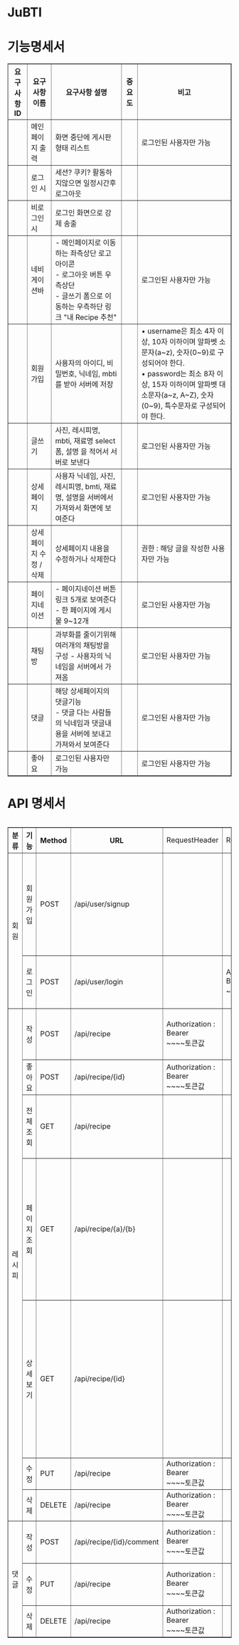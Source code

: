 # JuBTI

# 기능명세서
<html> <head> <meta charset="EUC-KR"> <title>API 명세서</title> </head> <body> <table border="1"> <th>요구사항ID</th><th>요구사항 이름</th><th>요구사항 설명</th> <th>중요도</th> <th>비고</th> <tr><td></td> <td>메인페이지 출력</td>  <td>화면 중단에 게시판 형태 리스트</td> <td></td>  <td>로그인된 사용자만 가능</td>  </tr>
<tr><td></td><td>로그인 시</td> <td>세션? 쿠키? 활동하지않으면 일정시간후 로그아웃</td>   <td></td>  <td></td>  
<tr><td></td><td>비로그인 시</td> <td>로그인 화면으로 강제 송출</td>   <td></td>  <td></td>
<tr> <td></td> <td>네비게이션바</td> <td> - 메인페이지로 이동하는 좌측상단 로고아이콘<br>- 로그아웃 버튼 우측상단<br>- 글쓰기 폼으로 이동하는 우측하단 링크 "내 Recipe 추천"</td>  <td></td><td>로그인된 사용자만 가능</td>  </tr>
<tr> <td></td> <td>회원가입</td> <td>사용자의 아이디, 비밀번호, 닉네임, mbti를 받아 서버에 저장</td>  <td></td><td>• username은 최소 4자 이상, 10자 이하이며 알파벳 소문자(a~z), 숫자(0~9)로 구성되어야 한다.<br>• password는 최소 8자 이상, 15자 이하이며 알파벳 대소문자(a~z, A~Z), 숫자(0~9), 특수문자로 구성되어야 한다.</td>  </tr>
<tr> <td></td> <td>글쓰기</td> <td>사진, 레시피명, mbti, 재료명 select폼, 설명 을 적어서 서버로 보낸다</td>  <td></td><td>로그인된 사용자만 가능</td>  </tr>
<tr><td></td> <td>상세페이지</td> <td>사용자 닉네임, 사진, 레시피명, bmti, 재료명, 설명을 서버에서 가져와서 화면에 보여준다</td>  <td></td><td>로그인된 사용자만 가능</td>  </tr>
<tr><td></td> <td>상세페이지 수정 / 삭제</td> <td>상세페이지 내용을 수정하거나 삭제한다</td>  <td></td><td>권한 : 해당 글을 작성한 사용자만 가능</td>  </tr>
<tr><td></td> <td>페이지네이션</td> <td>- 페이지네이션 버튼 링크 5개로 보여준다<br> - 한 페이지에 게시물 9~12개</td>  <td></td><td>로그인된 사용자만 가능</td>  </tr>
<tr><td></td> <td>채팅방</td> <td>과부화를 줄이기위해 여러개의 채팅방을 구성 - 사용자의 닉네임을 서버에서 가져옴</td>  <td></td><td>로그인된 사용자만 가능</td>  </tr>
<tr><td></td> <td>댓글</td> <td>해당 상세페이지의 댓글기능<br> - 댓글 다는 사람들의 닉네임과 댓글내용을 서버에 보내고 가져와서 보여준다</td>  <td></td><td>로그인된 사용자만 가능</td>  </tr>
<tr><td></td> <td>좋아요</td> <td>로그인된 사용자만 가능</td>  <td></td><td>로그인된 사용자만 가능</td>  </tr><table> </body> </html>















# API 명세서
<html> <head> <meta charset="EUC-KR"> <title>API 명세서</title> </head> <body> <table border="1"> <th>분류</th> <th>기능</th><th>Method</th><th>URL</th> <td>RequestHeader</td><td>ResponsHeader</td><th>RequestBody</th> <th>ResponseBody</th> 
<tr><td rowspan="2" >회원</td> <td>회원가입</td>  <td>POST</td> <td>/api/user/signup</td> <td></td><td></td> <td>{<br>"id": "아이디",<br>"nickname": "닉네임",<br>"password": "비밀번호",<br>"passwordCheck": "비밀번호",<br>"MBTI": "ENFP"<br>}</td>  <td>200, "회원가입 완료됐습니다."</td></tr>
<tr> <td>로그인</td><td>POST</td> <td>/api/user/login</td> <td></td><td>Authorization : Bearer <br>~~~~토큰값</td>  <td>{<br>"id": "아이디",<br>"password": "비밀번호"<br>}</td><td>200, "로그인 완료됐습니다."</td></tr>
<tr><td rowspan="7" >레시피</td><td>작성</td> <td>POST</td> <td>/api/recipe</td> <td>Authorization : Bearer <br>~~~~토큰값</td><td></td>  <td>{<br>"MBTI": "ENFP",<br>"title": "레시피명"<br>"materiral": "재료"<br>}</td>  <td>200, "회원가입 완료됐습니다."</td></tr>
<td >좋아요</td> <td>POST</td> <td>/api/recipe/{id}</td> <td>Authorization : Bearer <br>~~~~토큰값</td><td></td>  <td></td>  <td>200, “좋아요”</td>
<tr><td>전체조회</td> <td>GET</td> <td>/api/recipe</td>  <td></td><td></td> <td></td><td>{ <br>”id”:”1”, ”image”: ”이미지 url”, ”nickname”: “닉네임”, ”title”: ”제목”, ”mbti”: ”INFP”, ”like”: ”좋아요 수” }</td> </tr>
<tr><td>페이지 조회</td> <td>GET</td> <td>/api/recipe/{a}/{b}</td>  <td></td><td></td> <td></td><td>{ <br>”id”:”1”, ”image”: ”이미지 url”, ”nickname”: “닉네임”, ”title”: ”제목”, ”mbti”: ”INFP”, ”like”: ”좋아요 수”<br> }, <br>{<br> ”id”:”2”, ”image”: ”이미지 url”, ”nickname”: “닉네임”, ”title”: ”제목”, ”mbti”: ”INFP”, ”like”: ”좋아요 수”<br> }</td> </tr>
<tr><td>상세보기</td> <td>GET</td> <td>/api/recipe/{id}</td>  <td></td><td></td> <td></td><td>{ <br>”image”: ”이미지 url”, ”nickname”: “닉네임”, ”title”: “제목”, ”material”: ”재료”, ”content”: “조리법”, ”mbti”: ”INFP”,, ”like”: ”좋아요 수”, ”comments”: ”댓글” ”createdAt”: “2022-07-25T12:43:01.226062”, ”modifiedAt”: “2022-07-25T12:43:01.226062” <br>}</td> </tr>
<tr><td>수정</td> <td>PUT</td> <td>/api/recipe</td><td>Authorization : Bearer <br>~~~~토큰값</td><td></td>   <td></td><td>200, “수정 완료”</td></tr>
<tr><td>삭제</td> <td>DELETE</td> <td>/api/recipe</td> <td>Authorization : Bearer <br>~~~~토큰값</td><td></td>  <td></td><td>200, "삭제 완료 됐습니다."</td>  </tr>
<tr><td rowspan="3" >댓글</td><td>작성</td> <td>POST</td> <td>/api/recipe/{id}/comment</td> <td>Authorization : Bearer <br>~~~~토큰값</td><td></td>  <td>{ <br>”comments”: ”댓글내용”<br> }</td>  <td>200, “작성 완료”</td>
<tr><td>수정</td> <td>PUT</td> <td>/api/recipe</td><td>Authorization : Bearer <br>~~~~토큰값</td><td></td>   <td>{ <br>”comments”: ”댓글내용”<br> }</td><td>200, “수정 완료”</td>
<tr><td>삭제</td> <td>DELETE</td> <td>/api/recipe</td> <td>Authorization : Bearer <br>~~~~토큰값</td><td></td>  <td></td><td>200, "삭제 완료 "</td>  </tr>
</table> </body> </html>
